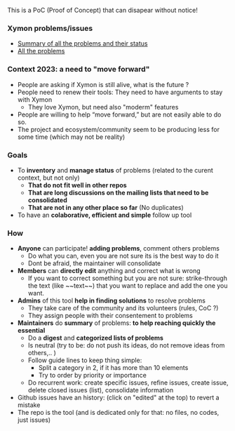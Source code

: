 This is a PoC (Proof of Concept) that can disapear without notice!  

### Xymon problems/issues
- [Summary of all the problems and their status](https://github.com/xymon-monitoring/problem-solving/issues/1)
- [All the problems](https://github.com/xymon-monitoring/problem-solving/issues)

### Context 2023: a need to "move forward"
- People are asking if Xymon is still alive, what is the future ? 
- People need to renew their tools: They need to have arguments to stay with Xymon
  - They love Xymon, but need also "moderm" features
- People are willing to help “move forward,” but are not easily able to do so.
- The project and ecosystem/community seem to be producing less for some time (which may not be reality)

### Goals
- To **inventory** and **manage status** of problems (related to the curent context, but not only)
  -  **That do not fit well in other repos**
  -  **That are long discussions on the mailing lists that need to be consolidated** 
  -  **That are not in any other place so far** (No duplicates)
- To have an  **colaborative, efficient and simple** follow up tool

### How
- **Anyone** can participate! **adding problems**, comment others problems
  - Do what you can, even you are not sure its is the best way to do it
  - Dont be afraid, the maintainer will consolidate 
- **Members** can **directly edit** anything and correct what is wrong
  - If you want to correct something but you are not sure: strike-through the text (like \~\~text\~\~) that you want to replace and add the one you want.  
- **Admins** of this tool **help in finding solutions** to resolve problems
  - They take care of the community and its volunteers (rules, CoC ?)
  - They assign people with their consentement to problems 
- **Maintainers** do **summary** of problems: **to help reaching quickly the essential** 
  - Do a **digest** and **categorized lists of problems**
  - Is neutral (try to be: do not push its ideas, do not remove ideas from others,.. )
  - Follow guide lines to keep thing simple:
    - Split a category in 2, if it has more than 10 elements 
    - Try to order by priority or importance
  - Do recurrent work: create specific issues, refine issues, create issue, delete closed issues (list), consolidate information
- Github issues have an history: (click on "edited" at the top) to revert a mistake 
- The repo is the tool (and is dedicated only for that: no files, no codes, just issues)

 

